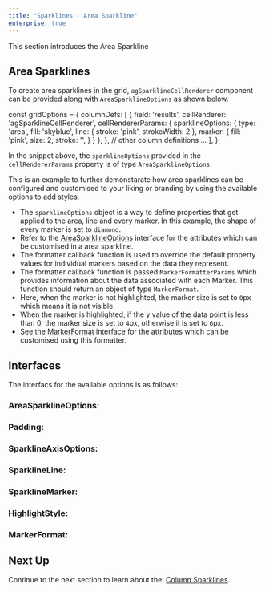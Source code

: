 ```yaml
---
title: "Sparklines - Area Sparkline"
enterprise: true
---
```


This section introduces the Area Sparkline

## Area Sparklines

To create area sparklines in the grid, `agSparklineCellRenderer` component can be provided along with `AreaSparklineOptions` as shown below.

<snippet>
const gridOptions = {
    columnDefs: [
        {
            field: 'results',
            cellRenderer: 'agSparklineCellRenderer',
            cellRendererParams: {
                sparklineOptions: {
                    type: 'area',
                    fill: 'skyblue',
                    line: {
                        stroke: 'pink',
                        strokeWidth: 2
                    },
                    marker: {
                        fill: 'pink',
                        size: 2,
                        stroke: '',
                    }
                }
            },
        },
        // other column definitions ...
    ],
};
</snippet>

In the snippet above, the `sparklineOptions` provided in the `cellRendererParams` property is of type `AreaSparklineOptions`.

This is an example to further demonstarate how area sparklines can be configured and customised to your liking or branding by using the available options to add styles.

- The `sparklineOptions` object is a way to define properties that get applied to the area, line and every marker. In this example, the shape of every marker is set to `diamond`.
- Refer to the [AreaSparklineOptions](/sparklines-area-sparkline/#areasparklineoptions) interface for the attributes which can be customised in a area sparkline.
- The formatter callback function is used to override the default property values for individual markers based on the data they represent.
- The formatter callback function is passed `MarkerFormatterParams` which provides information about the data associated with each Marker. This function should return an object of type `MarkerFormat`.
- Here, when the marker is not highlighted, the marker size is set to `0`px which means it is not visible.
- When the marker is highlighted, if the y value of the data point is less than 0, the marker size is set to `4`px, otherwise it is set to `6`px.
- See the [MarkerFormat](/sparklines-area-sparkline/#markerformat) interface for the attributes which can be customised using this formatter.


<grid-example title='Area Sparkline' name='area-sparkline' type='generated' options='{ "enterprise": true, "exampleHeight": 585, "modules": ["clientside", "sparklines"] }'></grid-example>

## Interfaces
The interfacs for the available options is as follows:

### AreaSparklineOptions:

<api-documentation source='sparklines-area-sparkline/resources/area-sparkline-api.json' section='AreaSparklineOptions'></api-documentation>

### Padding:

<api-documentation source='sparklines-area-sparkline/resources/area-sparkline-api.json' section='Padding'></api-documentation>

### SparklineAxisOptions:

<api-documentation source='sparklines-area-sparkline/resources/area-sparkline-api.json' section='SparklineAxisOptions'></api-documentation>

### SparklineLine:

<api-documentation source='sparklines-area-sparkline/resources/area-sparkline-api.json' section='SparklineLine'></api-documentation>

### SparklineMarker:

<api-documentation source='sparklines-area-sparkline/resources/area-sparkline-api.json' section='SparklineMarker'></api-documentation>


### HighlightStyle:

<api-documentation source='sparklines-area-sparkline/resources/area-sparkline-api.json' section='HighlightStyle'></api-documentation>

### MarkerFormat:

<api-documentation source='sparklines-area-sparkline/resources/area-sparkline-api.json' section='MarkerFormat'></api-documentation>


## Next Up

Continue to the next section to learn about the: [Column Sparklines](/sparklines-column-sparkline/).
